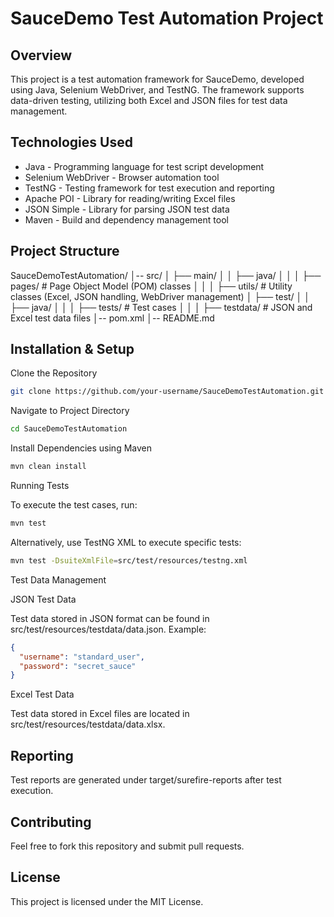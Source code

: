 # SauceDemo Test Automation Project

## Overview

This project is a test automation framework for SauceDemo, developed using Java, Selenium WebDriver, and TestNG. The framework supports data-driven testing, utilizing both Excel and JSON files for test data management.

## Technologies Used

- Java - Programming language for test script development
- Selenium WebDriver - Browser automation tool
- TestNG - Testing framework for test execution and reporting
- Apache POI - Library for reading/writing Excel files
- JSON Simple - Library for parsing JSON test data
- Maven - Build and dependency management tool

## Project Structure

SauceDemoTestAutomation/
│-- src/
│   ├── main/
│   │   ├── java/
│   │   │   ├── pages/        # Page Object Model (POM) classes
│   │   │   ├── utils/        # Utility classes (Excel, JSON handling, WebDriver management)
│   ├── test/
│   │   ├── java/
│   │   │   ├── tests/        # Test cases
│   │   │   ├── testdata/     # JSON and Excel test data files
│-- pom.xml
│-- README.md

## Installation & Setup

Clone the Repository
```sh
git clone https://github.com/your-username/SauceDemoTestAutomation.git
```
Navigate to Project Directory
```sh
cd SauceDemoTestAutomation
```
Install Dependencies using Maven
```sh
mvn clean install
```
Running Tests

To execute the test cases, run:
```sh
mvn test
```
Alternatively, use TestNG XML to execute specific tests:
```sh
mvn test -DsuiteXmlFile=src/test/resources/testng.xml
```
Test Data Management

JSON Test Data

Test data stored in JSON format can be found in src/test/resources/testdata/data.json.
Example:
```JSON
{
  "username": "standard_user",
  "password": "secret_sauce"
}
```
Excel Test Data

Test data stored in Excel files are located in src/test/resources/testdata/data.xlsx.

## Reporting

Test reports are generated under target/surefire-reports after test execution.

## Contributing

Feel free to fork this repository and submit pull requests.

## License

This project is licensed under the MIT License.
